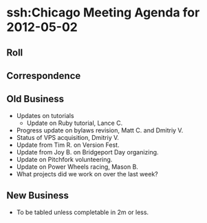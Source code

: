 # ssh:Chicago Meeting Agenda for 2012-05-02 #

## Roll ##

## Correspondence ##

## Old Business ##
 * Updates on tutorials
   - Update on Ruby tutorial, Lance C.
 * Progress update on bylaws revision, Matt C. and Dmitriy V.
 * Status of VPS acquisition, Dmitriy V.
 * Update from Tim R. on Version Fest.
 * Update from Joy B. on Bridgeport Day organizing.
 * Update on Pitchfork volunteering.
 * Update on Power Wheels racing, Mason B.
 * What projects did we work on over the last week?

## New Business ##
 * To be tabled unless completable in 2m or less.
